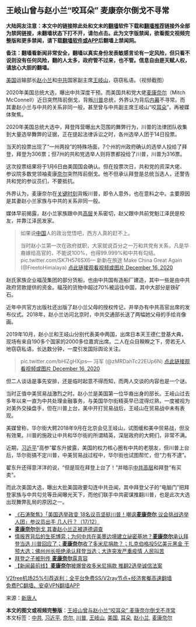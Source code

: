  <h2>王岐山曾与赵小兰“咬耳朵” 麦康奈尔倒戈不寻常</h2> <p class="notice"><b>大陆网友注意：本文中的链接除此处和文末的<a href="https://github.com/bannedbook/fanqiang" >翻墙</a>软件下载和<a href="https://github.com/killgcd/justmysocks/blob/master/README.md">翻墙推荐</a>链接外全部为禁网链接，未翻墙状态下打不开，请勿点击。此为文字版禁闻，欲看图文视频完整版和更多禁闻，请下载<a href="https://github.com/bannedbook/fanqiang">翻墙软件或APP</a>后翻墙上禁闻网。</p><p>备注：翻墙看新闻非常安全，翻墙以真实身份发表敏感言论有一定风险，但只看不说则没有任何风险，翻的人太多，政府管不过来，也不管。信息自由是天赋人权，请放心大胆的翻墙。</b></p>  <div class="entry"> <p id="conimg"><a href="https://www.bannedbook.org/bnews/tag/%e7%be%8e%e5%9b%bd/" class="st_tag internal_tag" rel="tag" title="标签 美国 下的日志">美国</a>运输部长<a href="https://www.bannedbook.org/bnews/tag/%e8%b5%b5%e5%b0%8f%e5%85%b0/" class="st_tag internal_tag" rel="tag" title="标签 赵小兰 下的日志">赵小兰</a>和<a href="https://www.bannedbook.org/bnews/tag/%e4%b8%ad%e5%85%b1/" class="st_tag internal_tag" rel="tag" title="标签 中共 下的日志">中共</a>国家副主席<a href="https://www.bannedbook.org/bnews/tag/%e7%8e%8b%e5%b2%90%e5%b1%b1/" class="st_tag internal_tag" rel="tag" title="标签 王岐山 下的日志">王岐山</a>，窃窃私语。（视频截图）</p> <p>2020年美国总统大选，曝出中共深度干预。而美国共和党大佬<a href="https://www.bannedbook.org/bnews/tag/%E9%BA%A6%E5%BA%B7%E5%A5%88%E5%B0%94/" class="st_tag internal_tag" rel="tag" title="标签 麦康奈尔 下的日志">麦康奈尔</a>（Mitch McConnell）近日突然阵前倒戈，背叛<a href="https://www.bannedbook.org/bnews/tag/%e5%b7%9d%e6%99%ae/" class="st_tag internal_tag" rel="tag" title="标签 川普 下的日志">川普</a>总统，外界认为背后<span class='wp_keywordlink_affiliate'><a href="https://www.bannedbook.org/bnews/ccpdope/" title="中共高层内幕" target="_blank">内幕</a></span>不寻常。而其妻赵小兰与中共的关系非同一般，甚至曾与中共副主席王岐山“咬<a href="https://www.bannedbook.org/bnews/tag/%e8%80%b3%e6%9c%b5/" class="st_tag internal_tag" rel="tag" title="标签 耳朵 下的日志">耳朵</a>”，再被媒体聚焦。</p> <p>2020年美国总统大选中，拜登阵营曝出大范围的舞弊行为，川普的法律团队收集到大量选举舞弊的证据，正在提起法律诉讼之时，各州选举人团于14日投票。</p> <p>当天的投票出现了“一州两投”的特殊场面，7个州的州政府确认的选举人投给了拜登，拜登为306票；但7州的共和党选举人则将票都投给了川普，川普为316票。</p> <p>这次投票结果将于1月6日由美国国会确认。但在投票次日，共和党的资深大佬、参议院多数党领袖麦康<a href="https://www.bannedbook.org/bnews/tag/%E5%A5%88%E5%B0%94/" class="st_tag internal_tag" rel="tag" title="标签 奈尔 下的日志">奈尔</a>突然阵前倒戈。他不但承认拜登是总统当选人，还警告共和党的参议员们，不要抵抗。</p>  <p>外界认为，麦康奈尔在<span class='wp_keywordlink'><a href="https://www.bannedbook.org/forum2/topic151.html" title="关键时刻：李鹏日记" target="_blank">关键时刻</a></span>背叛川普，即令人意外，也在意料之中。主要原因是其妻赵小兰家族与中共的关系非同一般。</p> <p>媒体早前揭露，赵小兰家族跟中共<span class='wp_keywordlink_affiliate'><a href="https://www.bannedbook.org/bnews/ccpdope/" title="中共高层内幕" target="_blank">高层</a></span>关系密切，赵父跟中共前党魁江泽民是校友，并靠江泽民发家。</p> <blockquote><p>如果说<span class='wp_keywordlink_affiliate'><a href="https://www.bannedbook.org/" title="中国" target="_blank">中国</a></span>人的政治觉悟吧，西方人真的赶不上。</p> <p>当时赵小兰第一次在政府就职，大家就说百分之一万和共党有关系，凡是华裔嫁给高官的，不能说100%，也得99.999%和中共有勾结。 pic.twitter.com/SK7H576SX6— 新新在旅途 Make China Great Again (@FreetoHimalaya) <a href="https://twitter.com/FreetoHimalaya/status/1339013562220519424?ref_src=twsrc%5Etfw">点此链接观看视频或图片 December 16, 2020</a></p></blockquote> <p>赵氏家族企业福茂集团的部分货船，也由中共国有造船厂建造，其中一些是由中共政府贷款提供的资金。福茂的货物中超过70%被运往中国，其中大部分是铁矿石。</p>  <p>近年中共官方出版社还出版了赵小兰父母的授权传记，并举办有中共高官出席的发布仪式。2018年，赵小兰访问北京时，中共交通部长送了两幅她父母的手绘肖像画。</p> <p>2019年10月，赵小兰和王岐山分别代表美中两国，出席日本天王德仁登基大典，现场有来自190多个国家的2000多位嘉宾出席。二人在众目睽睽之下，旁若无人地窃窃私语，长达数分钟，一度引发国际舆论关注。</p> <blockquote><p>pic.twitter.com/bHlZgHXjps— 冯军 (@zMRDahTc22EUp6N) <a href="https://twitter.com/zMRDahTc22EUp6N/status/1339035142183071744?ref_src=twsrc%5Etfw">点此链接观看视频或图片 December 16, 2020</a></p></blockquote> <p>但二人谈话是事先安排，还是临时起意不得而知，而两人交谈的内容也是一个谜。</p> <p>当时正值中美贸易战激烈之时。赵小兰是美国第一位华裔出身的部长。王岐山过去多年以来一直为中共处理金融事务，与美国华尔街精英早已混得烂熟，一度被视为对美外交操盘手，但在川普上台，美中开打贸易战后，王岐山在贸易战中未有表现。</p>  <p>美媒曾称，华尔街大鳄2018年9月在北京会见王岐山，试图缓和美中贸易战，但没有效果。川普的施政让中共和华尔街的所谓精英，深层政府的大鳄们，非常不满。</p> <p>近期，<a href="https://www.bannedbook.org/bnews/tag/%e4%b9%a0%e8%bf%91%e5%b9%b3/" class="st_tag internal_tag" rel="tag" title="标签 习近平 下的日志">习近平</a>“高参”翟东升披露，美国的权力核心圈有中共的老朋友，但川普上台后，华尔街搞不定川普，中美贸易战过程中，华尔街也试图帮忙，但“力有不逮”。</p> <p>翟东升还得意洋洋的说，“但是现在拜登上台了！”并暗示<span class='wp_keywordlink_affiliate'><a href="https://www.bannedbook.org/bnews/ccpdope/" title="中共高层" target="_blank">中共高层</a></span>和拜登“有买卖”。</p> <p>而此次美国大选，曝出大批美国政要勾连中共丑闻，其中拜登父子的“电脑门”把拜登家族与中共勾兑等丑闻曝光天下，而他们联手中共密谋推翻川普，也是此次大选出现舞弊乱局的原因之一。</p> <ul class='op-related-articles' title='相关阅读'> <li><a href='https://www.bannedbook.org/bnews/bannedvideo/20201218/1450175.html' target='_blank'>《石涛聚焦》「美国选举政变 18名议员坚挺川普！嘲讽<b>麦康奈尔</b> 议会挑战选举人团」参议员出手 几人行？（17/12）</a></li> <li><a href='https://www.bannedbook.org/bnews/comments/20201218/1450100.html' target='_blank'><b>麦康奈尔</b>倒戈 其妻赵小兰正被道德调查</a></li> <li><a href='https://www.bannedbook.org/bnews/bannedvideo/20201217/1449816.html' target='_blank'>情报界背后的生死博弈；为何中共在美墨边境建立祕密基地？<b>麦康奈尔</b>承认拜登当选 川普回应了；<b>麦康奈尔</b>收了多米尼捐款？；扎克伯格投5亿美元黑金 干预大选；佛州州长拒绝承认拜登当选；大连突发严重疫情 人民叫苦</a></li> <li><a href='https://www.bannedbook.org/bnews/comments/20201217/1449764.html' target='_blank'>拜登之子被刑传 <b>麦康奈尔</b>露真容</a></li> <li><a href='https://www.bannedbook.org/bnews/bannedvideo/20201217/1449759.html' target='_blank'>【新闻最前线】<b>麦康奈尔</b>被爆曾收多米尼捐款 推翻2选举诚信法案</a></li> </ul> <p class="texttj"> <a href="https://www.bannedbook.org/forum23/topic22702.html" target="_blank">V2free机场25%引荐返利：全平台免费SS/V2ray节点+经济套餐高速翻墙</a><br/> <a href="https://github.com/bannedbook/fanqiang/wiki/%E7%A6%81%E9%97%BB%E7%BD%91%E5%AE%89%E5%8D%93%E7%BF%BB%E5%A2%99%E6%96%B0%E9%97%BBAPP" target="_blank">免费PC翻墙、安卓VPN翻墙APP</a></p><p> 来源：<span class='wp_keywordlink_affiliate'><a href="https://www.ntdtv.com/" title="新唐人">新唐人</a></span> </p> <a name='sharetosocial'></a>       <div><b>本文的图文或视频完整版</b>：<a href='https://www.bannedbook.org/bnews/cbnews/20201218/1450340.html'>王岐山曾与赵小兰“咬耳朵” 麦康奈尔倒戈不寻常</a></div>  </div><!--END ENTRY--> <div class="postfooter"> <div>本文标签：<a href="https://www.bannedbook.org/bnews/tag/%e4%b8%ad%e5%85%b1/" rel="tag">中共</a>, <a href="https://www.bannedbook.org/bnews/tag/%e4%b9%a0%e8%bf%91%e5%b9%b3/" rel="tag">习近平</a>, <a href="https://www.bannedbook.org/bnews/tag/%E5%A5%88%E5%B0%94/" rel="tag">奈尔</a>, <a href="https://www.bannedbook.org/bnews/tag/%e5%b7%9d%e6%99%ae/" rel="tag">川普</a>, <a href="https://www.bannedbook.org/bnews/tag/%e7%8e%8b%e5%b2%90%e5%b1%b1/" rel="tag">王岐山</a>, <a href="https://www.bannedbook.org/bnews/tag/%e7%be%8e%e5%9b%bd/" rel="tag">美国</a>, <a href="https://www.bannedbook.org/bnews/tag/%e8%80%b3%e6%9c%b5/" rel="tag">耳朵</a>, <a href="https://www.bannedbook.org/bnews/tag/%e8%b5%b5%e5%b0%8f%e5%85%b0/" rel="tag">赵小兰</a>, <a href="https://www.bannedbook.org/bnews/tag/%E9%BA%A6%E5%BA%B7%E5%A5%88%E5%B0%94/" rel="tag">麦康奈尔</a></div>  </div><!--END POSTFOOTER--> 